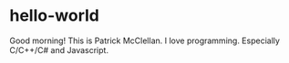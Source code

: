 # hello-world

Good morning! This is Patrick McClellan. I love programming.
Especially C/C++/C# and Javascript.
